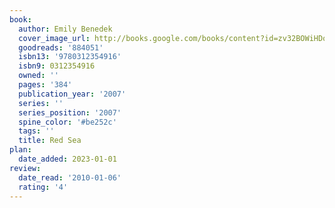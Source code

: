 ```yaml
---
book:
  author: Emily Benedek
  cover_image_url: http://books.google.com/books/content?id=zv32BOWiHDoC&printsec=frontcover&img=1&zoom=1&edge=curl&source=gbs_api
  goodreads: '884051'
  isbn13: '9780312354916'
  isbn9: 0312354916
  owned: ''
  pages: '384'
  publication_year: '2007'
  series: ''
  series_position: '2007'
  spine_color: '#be252c'
  tags: ''
  title: Red Sea
plan:
  date_added: 2023-01-01
review:
  date_read: '2010-01-06'
  rating: '4'
---
```

